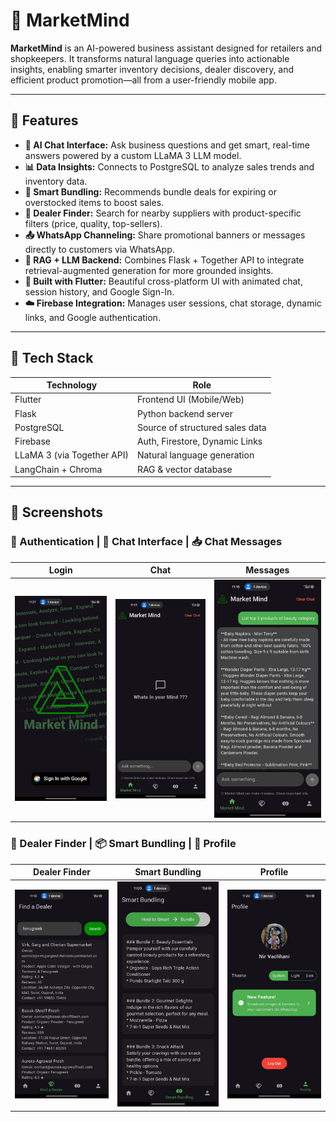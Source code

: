 # 🧠 MarketMind

**MarketMind** is an AI-powered business assistant designed for retailers and shopkeepers. It transforms natural language queries into actionable insights, enabling smarter inventory decisions, dealer discovery, and efficient product promotion—all from a user-friendly mobile app.

---

## 🚀 Features

- **🧾 AI Chat Interface:** Ask business questions and get smart, real-time answers powered by a custom LLaMA 3 LLM model.
- **📊 Data Insights:** Connects to PostgreSQL to analyze sales trends and inventory data.
- **🛒 Smart Bundling:** Recommends bundle deals for expiring or overstocked items to boost sales.
- **📍 Dealer Finder:** Search for nearby suppliers with product-specific filters (price, quality, top-sellers).
- **📤 WhatsApp Channeling:** Share promotional banners or messages directly to customers via WhatsApp.
- **🧠 RAG + LLM Backend:** Combines Flask + Together API to integrate retrieval-augmented generation for more grounded insights.
- **📱 Built with Flutter:** Beautiful cross-platform UI with animated chat, session history, and Google Sign-In.
- **☁️ Firebase Integration:** Manages user sessions, chat storage, dynamic links, and Google authentication.

---

## 🧩 Tech Stack

| Technology               | Role                              |
|--------------------------|-----------------------------------|
| Flutter                  | Frontend UI (Mobile/Web)          |
| Flask                    | Python backend server             |
| PostgreSQL               | Source of structured sales data   |
| Firebase                 | Auth, Firestore, Dynamic Links    |
| LLaMA 3 (via Together API) | Natural language generation     |
| LangChain + Chroma       | RAG & vector database             |

---

## 📸 Screenshots

### 🔐 Authentication | 💬 Chat Interface | 📥 Chat Messages
| Login | Chat | Messages |
|-------|------|----------|
| ![Login](gitupload/login.jpg) | ![Chat](gitupload/chat.jpg) | ![Messages](gitupload/chat2.jpg) |

### 📍 Dealer Finder | 📦 Smart Bundling | 👤 Profile
| Dealer Finder | Smart Bundling | Profile |
|----------------|------------------|----------|
| ![Dealer](gitupload/dealer.jpg) | ![Bundle](gitupload/bundle.jpg) | ![Profile](gitupload/profile.jpg) |

